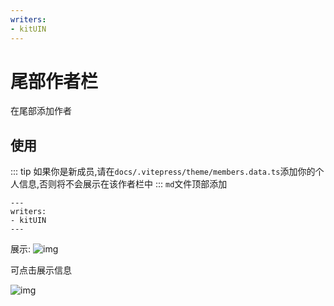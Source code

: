 ```yaml
---
writers:
- kitUIN
---
```

# 尾部作者栏
在尾部添加作者

## 使用
::: tip
如果你是新成员,请在`docs/.vitepress/theme/members.data.ts`添加你的个人信息,否则将不会展示在该作者栏中
:::
`md`文件顶部添加
```
---
writers:
- kitUIN
---
```
展示:
![img](/pr/author.png)

可点击展示信息

![img](/components/author-click.png)


